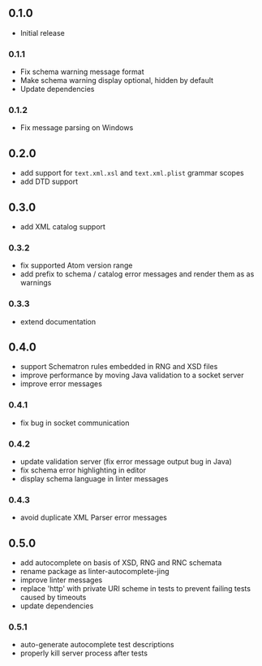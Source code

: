 ## 0.1.0
* Initial release

### 0.1.1
* Fix schema warning message format
* Make schema warning display optional, hidden by default
* Update dependencies

### 0.1.2
* Fix message parsing on Windows

## 0.2.0
* add support for `text.xml.xsl` and `text.xml.plist` grammar scopes
* add DTD support

## 0.3.0
* add XML catalog support

### 0.3.2
* fix supported Atom version range
* add prefix to schema / catalog error messages and render them as as warnings

### 0.3.3
* extend documentation

## 0.4.0
* support Schematron rules embedded in RNG and XSD files
* improve performance by moving Java validation to a socket server
* improve error messages

### 0.4.1
* fix bug in socket communication

### 0.4.2
* update validation server (fix error message output bug in Java)
* fix schema error highlighting in editor
* display schema language in linter messages

### 0.4.3
* avoid duplicate XML Parser error messages

## 0.5.0
* add autocomplete on basis of XSD, RNG and RNC schemata
* rename package as linter-autocomplete-jing
* improve linter messages
* replace 'http' with private URI scheme in tests to prevent failing tests caused by timeouts
* update dependencies

### 0.5.1
* auto-generate autocomplete test descriptions
* properly kill server process after tests
